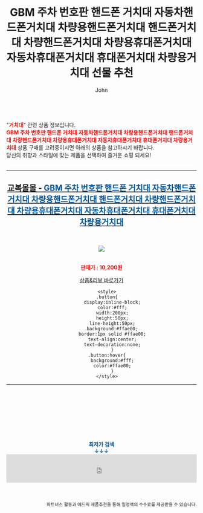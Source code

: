 ﻿---
layout: post
title:  "GBM 주차 번호판 핸드폰 거치대 자동차핸드폰거치대 차량용핸드폰거치대 핸드폰거치대 차량핸드폰거치대 차량용휴대폰거치대 자동차휴대폰거치대 휴대폰거치대 차량용거치대 선물 추천"
author: John
categories: [ 거치대 ]
tags: [ 거치대, 거치대 영어로, 거치대 만들기, 거치대 추천, 거치대 케이스, 거치대 볼헤드, 거치대 충전기, 거치대 뜻, 거치대 흡착판, 거치대 제작 ]
image: https://gyobokmall.co.kr/web/product/medium/202111/ecc03bbee137d8017bd60905f0edbd97.jpg 
description: "GBM 주차 번호판 핸드폰 거치대 자동차핸드폰거치대 차량용핸드폰거치대 핸드폰거치대 차량핸드폰거치대 차량용휴대폰거치대 자동차휴대폰거치대 휴대폰거치대 차량용거치대 선물 추천 관련 상품으로 가장 고객 선호도가 높은 제품입니다."
toc: true
toc_sticky: true
---

<br>
"<b><font color='#ff0000'>거치대</font></b>" 관련 상품 정보입니다.
<br>
<b><font color='#ff0000'>GBM 주차 번호판 핸드폰 거치대 자동차핸드폰거치대 차량용핸드폰거치대 핸드폰거치대 차량핸드폰거치대 차량용휴대폰거치대 자동차휴대폰거치대 휴대폰거치대 차량용거치대</font></b> 상품 구매를 고려중이시면 아래의 상품을 참고하시기 바랍니다.
<br>
당신의 취향과 스타일에 맞는 제품을 선택하여 즐거운 쇼핑 되세요!
<br><br>
<hr>
<p>
    
<center><h2><a href="https://nico.kr/QgiGUo" target="_blank"><b>교복몰몰 - <font color='#01579B'>GBM 주차 번호판 핸드폰 거치대 자동차핸드폰거치대 차량용핸드폰거치대 핸드폰거치대 차량핸드폰거치대 차량용휴대폰거치대 자동차휴대폰거치대 휴대폰거치대 차량용거치대</font></b></a></h2><br>

<a href="https://nico.kr/QgiGUo" target="_blank"><img src="https://gyobokmall.co.kr/web/product/medium/202111/ecc03bbee137d8017bd60905f0edbd97.jpg"></a><br><br>

<b><font color='#ff0000'>판매가 : 10,200원 </font></b><br>

<a href="https://nico.kr/QgiGUo" target="_blank" class="button">상품&리뷰 바로가기</a><p>

        <style>
        .button{
            display:inline-block;
            color:#fff;
            width:200px;
            height:50px;
            line-height:50px;
            background:#ffae00;
            border:1px solid #ffae00;
            text-align:center;
            text-decoration:none;
            }
        .button:hover{
            background:#fff;
            color:#ffae00;
            }
        </style>

<hr>

<br><br><br><br><br><br><br>
<center><b><font color='#01579B' size='medium'>최저가 검색<br>
↓↓↓</font></b></center>
<center><iframe src="https://coupa.ng/b1Tbjx" width="100%" height="75" frameborder="0" scrolling="no" referrerpolicy="unsafe-url"></iframe></center>
<br><br>
<p>
<small>
    <div align="right">파트너스 활동과 애드픽 제품추천을 통해 일정액의 수수료를 제공받을 수 있습니다.</div>
</small>
</p>
